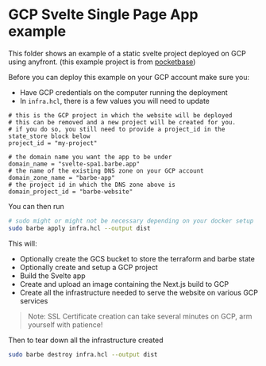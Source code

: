 # GCP Svelte Single Page App example

This folder shows an example of a static svelte project deployed on GCP using anyfront. (this example project is from [pocketbase](https://github.com/pocketbase/site))

Before you can deploy this example on your GCP account make sure you:
- Have GCP credentials on the computer running the deployment
- In `infra.hcl`, there is a few values you will need to update
```hcl
# this is the GCP project in which the website will be deployed
# this can be removed and a new project will be created for you.
# if you do so, you still need to provide a project_id in the state_store block below
project_id = "my-project"

# the domain name you want the app to be under
domain_name = "svelte-spa1.barbe.app"
# the name of the existing DNS zone on your GCP account
domain_zone_name = "barbe-app"
# the project id in which the DNS zone above is
domain_project_id = "barbe-website"
```

You can then run
```bash
# sudo might or might not be necessary depending on your docker setup
sudo barbe apply infra.hcl --output dist
```

This will:
- Optionally create the GCS bucket to store the terraform and barbe state
- Optionally create and setup a GCP project
- Build the Svelte app
- Create and upload an image containing the Next.js build to GCP
- Create all the infrastructure needed to serve the website on various GCP services

> Note: SSL Certificate creation can take several minutes on GCP, arm yourself with patience!

Then to tear down all the infrastructure created
```bash
sudo barbe destroy infra.hcl --output dist
```